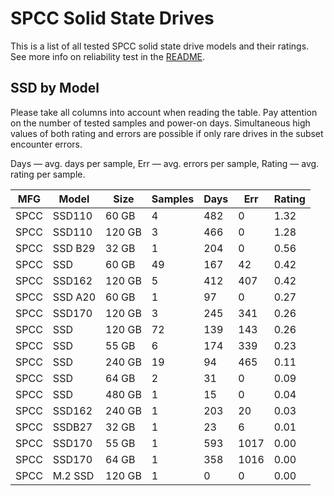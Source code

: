 SPCC Solid State Drives
=======================

This is a list of all tested SPCC solid state drive models and their ratings. See
more info on reliability test in the [README](https://github.com/linuxhw/SMART).

SSD by Model
------------

Please take all columns into account when reading the table. Pay attention on the
number of tested samples and power-on days. Simultaneous high values of both rating
and errors are possible if only rare drives in the subset encounter errors.

Days   — avg. days per sample,
Err    — avg. errors per sample,
Rating — avg. rating per sample.

| MFG       | Model              | Size   | Samples | Days  | Err   | Rating |
|-----------|--------------------|--------|---------|-------|-------|--------|
| SPCC      | SSD110             | 60 GB  | 4       | 482   | 0     | 1.32   |
| SPCC      | SSD110             | 120 GB | 3       | 466   | 0     | 1.28   |
| SPCC      | SSD B29            | 32 GB  | 1       | 204   | 0     | 0.56   |
| SPCC      | SSD                | 60 GB  | 49      | 167   | 42    | 0.42   |
| SPCC      | SSD162             | 120 GB | 5       | 412   | 407   | 0.42   |
| SPCC      | SSD A20            | 60 GB  | 1       | 97    | 0     | 0.27   |
| SPCC      | SSD170             | 120 GB | 3       | 245   | 341   | 0.26   |
| SPCC      | SSD                | 120 GB | 72      | 139   | 143   | 0.26   |
| SPCC      | SSD                | 55 GB  | 6       | 174   | 339   | 0.23   |
| SPCC      | SSD                | 240 GB | 19      | 94    | 465   | 0.11   |
| SPCC      | SSD                | 64 GB  | 2       | 31    | 0     | 0.09   |
| SPCC      | SSD                | 480 GB | 1       | 15    | 0     | 0.04   |
| SPCC      | SSD162             | 240 GB | 1       | 203   | 20    | 0.03   |
| SPCC      | SSDB27             | 32 GB  | 1       | 23    | 6     | 0.01   |
| SPCC      | SSD170             | 55 GB  | 1       | 593   | 1017  | 0.00   |
| SPCC      | SSD170             | 64 GB  | 1       | 358   | 1016  | 0.00   |
| SPCC      | M.2 SSD            | 120 GB | 1       | 0     | 0     | 0.00   |
